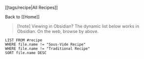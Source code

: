 
[[tags/recipe|All Recipes]]

Back to [[Home]]



> [!note] Viewing in Obsidian?
> The dynamic list below works in Obsidian. On the web, browse by above.
```dataview
LIST FROM #recipe 
WHERE file.name != "Sous-Vide Recipe" 
WHERE file.name != "Traditional Recipe" 
SORT file.name DESC
```
